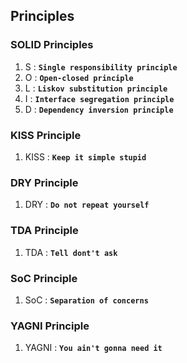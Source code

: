 ## Principles

### SOLID Principles

1. S : **`Single responsibility principle`**
2. O : **`Open-closed principle`**
3. L : **`Liskov substitution principle`**
4. I : **`Interface segregation principle`**
5. D : **`Dependency inversion principle`**

### KISS Principle

1. KISS : **`Keep it simple stupid`**

### DRY Principle

1. DRY : **`Do not repeat yourself`**

### TDA Principle

1. TDA : **`Tell dont't ask`**

### SoC Principle

1. SoC : **`Separation of concerns`**

### YAGNI Principle

1. YAGNI : **`You ain't gonna need it`**